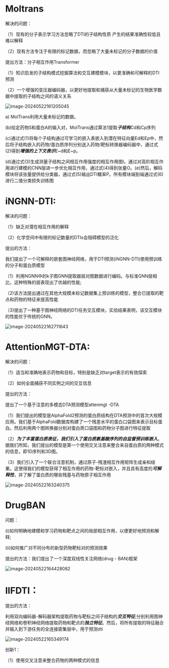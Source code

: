 

# Moltrans

解决的问题：

（1）现有的分子表示学习方法忽略了DTI的子结构性质 产生的结果准确性较低且难以解释

（2）现有方法专注于有限的标记数据，而忽略了大量未标记的分子数据的价值

提出方法：分子相互作用Transformer

（1）知识启发的子结构模式挖掘算法和交互建模模块，以更准确和可解释的DTI预测

（2）一个增强的变压器编码器，以更好地提取和捕获从大量未标记的生物医学数据中提取的子结构之间的语义关系

![image-20240522161205045](C:\Users\ZhangYu\AppData\Roaming\Typora\typora-user-images\image-20240522161205045.png)

a) MolTrans利用大量未标记的数据。

(b)给定药物S和蛋白A的输入对，MolTrans通过算法1提取***子结构***Cd和Cp序列

(c)通过式(1)将每个子结构通过可学习的嵌入表嵌入到潜在特征向量Ed和Ep中，然后将子结构嵌入的药物/蛋白质序列分别送入药物/靶标转换器编码器中，通过式(2)得到***增强的上下文表示***E~d和E~p。

(d)通过式(3)生成测量子结构之间相互作用强度的相互作用图I。通过对高阶相互作用进行建模的CNN层进一步优化相互作用，通过式(4)得到张量O。(e)然后，解码模块将该张量提供给分类器，通过式(5)输出DTI概率P。所有模块端到端通过式(6)进行二值分类损失训练图





# iNGNN-DTI:

解决的问题：

（1）缺乏对潜在相互作用的解释

（2）化学空间中有限的标记数量的DTIs会阻碍模型的泛化

提出的方法：

我们提出了一个可解释的嵌套图神经网络，用于DTI预测(iNGNN-DTI)使用预训练的分子和蛋白质模型

（1）利用NGNN中的k子图GNN提取器层对图数据进行编码。与标准GNN层相比，这种特殊的层表现出了优越的性能;

（2)该方法提出通过在其他大规模未标记数据集上预训练的模型，整合已提取的靶点和药物的特征来提高性能

（3)提出了一种基于图神经网络的DTI任务交互模块，实验结果表明，该交互模块的性能优于传统的GNN。

![image-20240522162711643](C:\Users\ZhangYu\AppData\Roaming\Typora\typora-user-images\image-20240522162711643.png)





# AttentionMGT-DTA:

解决的问题：

（1）适当和准确地表示药物和目标，特别是缺乏对target表示的有效探索

（2）如何全面捕获不同实例之间的交互信息

提出的方法：

提出了一个基于注意的多模态DTA预测模型attenmgt -DTA

（1）我们提出的模型是AlphaFold2预测的蛋白质结构在DTA预测中的首次大规模应用。我们基于AlphaFold数据库构建了一个残差水平的蛋白口袋图来表示目标蛋白。然后利用两个图转换器分别对蛋白质口袋图和药物分子图进行特征提取

（2）***为了丰富蛋白质表征，我们引入了蛋白质氨基酸序列的自监督预训练嵌入***。据我们所知，我们提出的模型是第一个使用交叉注意来整合来自蛋白质的两种模式的信息，即1D序列和3D图。

（3）我们引入了一个联合注意机制，通过原子-残渣相互作用矩阵生成亲和结果。这使得我们的模型获得了相互作用的药物-靶标对嵌入，并且具有高度的***可解释性***，并了解了蛋白质的哪些残基与药物原子相互作用

![image-20240522163240375](C:\Users\ZhangYu\AppData\Roaming\Typora\typora-user-images\image-20240522163240375.png)







# DrugBAN

问题：

(i)如何明确地建模和学习药物和靶点之间的局部相互作用，以便更好地预测和解释;

(ii)如何推广对不同分布的新型药物靶标对的预测效果

提出的方法：我们提出了一个深度双线性关注网络(drug - BAN)框架

![image-20240522164428082](C:\Users\ZhangYu\AppData\Roaming\Typora\typora-user-images\image-20240522164428082.png)



# IIFDTI：

提出的方法：

利用双向编码器-解码器架构提取药物与靶标之间子结构的***交互特征***;分别利用图神经网络和卷积神经网络提取药物和靶点的***独立特征***。然后，将所有提取的特征融合并输入到下游任务的全连接密集层中，用于预测dti



![image-20240522165349174](C:\Users\ZhangYu\AppData\Roaming\Typora\typora-user-images\image-20240522165349174.png)





创新1：

（1）使用交叉注意来整合药物的两种模式的信息